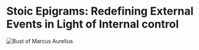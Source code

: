 # Stoic Epigrams: Redefining External Events in Light of Internal control

![Bust of Marcus Aurelius](C:\Users\jcw19\Documents\GitHub\stoic_epigrams\docs\imgs\included\marcus_bust.png)
